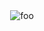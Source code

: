 <div style="text-align:center">
  <img :src="$withBase('/img/grs.png')" alt="foo">
</div>
<docsShare :mockData="items"/>

<script>
const M_DATA = [{
  title: '团队成员',
  arr: [{
    url: '',
    image: '/img/avatar/defaultboy.png',
    name: '纪伟洁',
    desc: '人称老纪，jack',
    job:'研发总监、架构师'
  },{
    url: '',
    image: '/img/avatar/lsw.png',
    name: '刘双微',
    desc: 'nba勇士粉！',
    job:'部门经理'
  },{
    url: '',
    image: '/img/avatar/zfh.png',
    name: '朱飞华',
    desc: '先锋队长',
    job:'java后台'
  },{
    url: '',
    image: '/img/avatar/zwj.png',
    name: '赵文俊',
    desc: '这只程序猿很懒，什么都没留下！',
    job:'java后台'
  },{
    url: '',
    image: '/img/avatar/cxl.png',
    name: '陈迅雷',
    desc: '这只程序猿很懒，什么都没留下！',
    job:'java后台'
  },{
    url: '',
    image: '/img/avatar/zt.png',
    name: '张腾',
    desc: '这只程序猿喜欢刷知乎！',
    job:'java后台'
  },{
    url: '',
    image: '/img/avatar/wq.png',
    name: '万强',
    desc: '天策队长',
    job:'java后台/部门的技术门面'
  },{
    url: '',
    image: '/img/avatar/glj.png',
    name: '郭龙军',
    desc: '老实人',
    job:'java后台'
  },{
    url: '',
    image: '/img/avatar/dts.png',
    name: '邓泰山',
    desc: '据说家里还有衡山、黄山等等山',
    job:''
  },{
    url: '',
    image: '/img/avatar/yyy.png',
    name: '杨应阳',
    desc: '这只程序猿喜欢猫！',
    job:'java后台'
  },{
    url: '',
    image: '/img/avatar/defaultboy.png',
    name: '邝良进',
    desc: '这只程序猿特能聊！',
    job:'java后台'
  },{
    url: '',
    image: '/img/avatar/zxm.png',
    name: '周新明',
    desc: '这只程序猿很懒，什么都没留下！',
    job:'java后台'
  },{
    url: '',
    image: '/img/avatar/zbw.png',
    name: '周宝维',
    desc: '潜力架构师、三次元！',
    job:'java后台'
  },{
    url: '',
    image: '/img/avatar/defaultgirl.png',
    name: '杨园园',
    desc: '这只程序猿很懒，什么都没留下！',
    job:'java后台'
  },{
    url: '',
    image: '/img/avatar/wl.png',
    name: '王玲',
    desc: '部门颜值担当！',
    job:'测试小姐姐'
  },{
    url: '',
    image: '/img/avatar/lpq.png',
    name: '梁培钦',
    desc: '这只程序猿很懒，什么都没留下！',
    job:'测试兄弟'
  },{
    url: 'https://kangweijie.github.io/',
    image: '/img/avatar/kwj.png',
    name: '康伟杰',
    desc: '爱好动漫、篮球！',
    job:'web前端'
  }]
}]
export default {
  data () {
    return {
      items: M_DATA
    }
  },
  mounted () {
  },
  methods: {
  }
}
</script>
